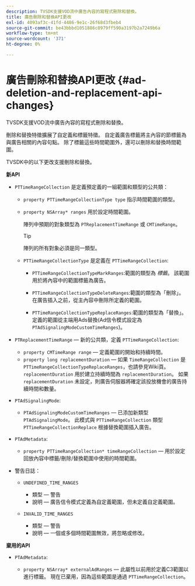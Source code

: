 ```yaml
---
description: TVSDK支援VOD流中廣告內容的寫程式刪除和替換。
title: 廣告刪除和替換API更改
exl-id: 4093af3c-41fd-4486-9e1c-26f68d3fbeb4
source-git-commit: be43bbbd1051886c8979ff590a3197b2a7249b6a
workflow-type: tm+mt
source-wordcount: '371'
ht-degree: 0%

---
```


# 廣告刪除和替換API更改 {#ad-deletion-and-replacement-api-changes}

TVSDK支援VOD流中廣告內容的寫程式刪除和替換。

刪除和替換特徵擴展了自定義和標籤特徵。 自定義廣告標籤將主內容的節標籤為與廣告相關的內容句點。 除了標籤這些時間範圍外，還可以刪除和替換時間範圍。

<!--<a id="section_7A90BFE99F1A4D908D6DDB0B49FA1199"></a>-->

TVSDK中的以下更改支援刪除和替換。

**新API**

* `PTTimeRangeCollection` 是定義預定義的一組範圍和類型的公共類：

   * `property PTTimeRangeCollectionType type` 指示時間範圍的類型。
   * `property NSArray* ranges` 用於設定時間範圍。

      陣列中預期的對象類型為 `PTReplacementTimeRange` 或 `CMTimeRange`。

      >[!TIP]
      >
      >陣列的所有對象必須是同一類型。

   * `PTTimeRangeCollectionType` 是定義在 `PTTimeRangeCollection`:

      * `PTTimeRangeCollectionTypeMarkRanges`:範圍的類型為 *標籤*。 該範圍用於將內容中的範圍標籤為廣告。

      * `PTTimeRangeCollectionTypeDeleteRanges`:範圍的類型為「刪除」。 在廣告插入之前，從主內容中刪除所定義的範圍。
      * `PTTimeRangeCollectionTypeReplaceRanges`:範圍的類型為「替換」。 定義的範圍從主端用Ads替換(Ad信令模式設定為 `PTAdSignalingModeCustomTimeRanges`)。

* `PTReplacementTimeRange`  — 新的公共類，定義 `PTTimeRangeCollection`:

   * `property CMTimeRange range`  — 定義範圍的開始和持續時間。
   * `property long replacementDuration`  — 如果 `TimeRangeCollection` 是 `PTTimeRangeCollectionTypeReplaceRanges`，也請參見Wiki頁。 `replacementDuration` 用於建立持續時間為 `replacementDuration`。 如果 `replacementDuration` 未設定，則廣告伺服器將確定該投放機會的廣告持續時間和數量。

* `PTAdSignalingMode`:

   * `PTAdSignalingModeCustomTimeRanges`  — 已添加新類型 `PTAdSignalingMode`。 此模式與 `PTTimeRangeCollection` 類型 `PTTimeRangeCollectionReplace` 根據替換範圍插入廣告。

* `PTAdMetadata`:

   * `property PTTimeRangeCollection* timeRangeCollection`  — 用於設定回放內容中標籤/刪除/替換範圍中使用的時間範圍。

* 警告日誌：

   * `UNDEFINED_TIME_RANGES`

      * 類型 — 警告
      * 說明 — 廣告信令模式定義為自定義範圍，但未定義自定義範圍。
   * `INVALID_TIME_RANGES`

      * 類型 — 警告
      * 說明 — 一個或多個時間範圍無效，將忽略或修改。


**棄用的API**

* `PTAdMetadata`:

   * `property NSArray* externalAdRanges`  — 此屬性以前用於定義C3範圍以進行標籤。 現在已棄用，因為這些範圍是通過 `PTTimeRangeCollection`。
